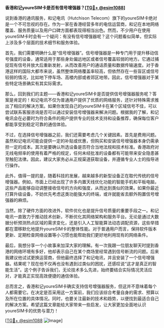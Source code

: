 **香港和记youreSIM卡是否有信号增强器？[[TG💪+ @esim1088](https://t.me/s/esim1088)]**

说到香港的通讯服务，和记电讯（Hutchison Telecom）旗下的youreSIM卡绝对是一个不可忽视的存在。作为一家在香港经营多年的电信运营商，和记在本地网络覆盖、服务质量以及用户口碑方面都表现得相当出色。然而，不少用户在使用youreSIM卡时会有一个疑问：有没有信号增强器呢？这个问题看似简单，但实际上涉及多个层面的技术细节和服务体验。

首先，我们需要明确什么是“信号增强器”。信号增强器是一种专门用于提升移动信号强度的设备，通常适用于那些身处偏远地区或者信号覆盖较弱的地方。它通过捕捉现有信号并放大后重新发射，从而改善用户的通话质量和数据传输速度。对于香港这样的国际大都市来说，虽然整体网络覆盖率较高，但依然存在一些盲区或信号较弱的情况，比如地下停车场、高楼内部或者郊区地带。因此，信号增强器对于某些特定场景确实有其实际需求。

那么，回到我们的主题——香港和记youreSIM卡是否提供信号增强器服务呢？答案是肯定的！和记电讯不仅为普通用户提供了优质的网络服务，还针对特殊需求推出了相应的解决方案。如果你发现自己的youreSIM卡在某个区域信号不佳，可以尝试联系客服咨询是否可以通过安装信号增强器来解决问题。根据我的了解，和记电讯会在必要时为符合条件的用户提供专业的技术支持和设备推荐，确保每位客户都能享受到稳定可靠的通信体验。

不过，在选择信号增强器之前，我们还需要考虑几个关键因素。首先是费用问题。虽然和记电讯可能会提供一定的补贴或优惠，但购买和安装信号增强器本身仍需承担一定的成本。其次是要确认所选设备是否符合当地法规和技术标准。香港政府对无线电频率的使用有着严格的规定，任何未经批准的设备都有可能带来安全隐患甚至触犯法律。因此，建议大家务必从正规渠道获取设备，并遵循专业人士的指导进行操作。

此外，值得一提的是，随着科技的发展，越来越多的新型设备正在取代传统的信号增强器。例如，市面上已经出现了许多内置天线优化功能的智能手机和平板电脑，这些产品能够自动调整接收信号的方向和强度，从而达到类似的效果。如果你最近打算升级设备，不妨优先考虑这类功能强大的终端，或许就能省去额外购置信号增强器的麻烦。

当然，除了硬件方面的改进外，软件优化也是提升信号质量的重要手段之一。和记电讯一直致力于推动技术创新，不断优化其网络架构和服务平台。无论是通过大数据分析预测热点区域的需求变化，还是引入人工智能算法动态调配资源，这些举措都在潜移默化地提升youreSIM卡的整体性能。对于普通用户而言，保持软件版本更新、定期检查网络设置等小习惯也能帮助我们更好地利用现有的网络条件。

最后，我想分享一个小故事来加深大家的理解。有一次我跟一位朋友聊天时提到香港的网络环境有多好，他却表示自己在某个商场里经常遇到信号断流的问题。后来我建议他试试更换运营商，但他最终选择了和记电讯，并且安装了一个信号增强器。结果呢？现在他不仅再也没有遇到过类似的困扰，还感叹说“这才是真正的智能生活”。这个例子告诉我们，无论技术多么先进，始终要结合实际情况灵活应对，才能真正实现高效便捷的通信体验。

总而言之，香港和记youreSIM卡确实支持信号增强器服务，但这并不意味着每个人都需要它。在决定是否采用这一方案前，我们应该综合考量自身的需求、预算以及所在位置的具体情况。同时，也要关注最新的技术和趋势，以便找到最适合自己的解决方案。希望这篇文章能给大家带来一些启发，让大家更加全面地认识youreSIM卡的优势与潜力！

[[TG💪+ @esim1088](https://t.me/s/esim1088) ![Image](https://i.postimg.cc/4NQfJmqS/Snipaste-2025-05-13-00-14-12.png)]